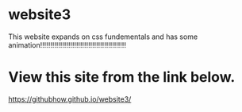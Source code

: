 # website3
This website expands on css fundementals and has some animation!!!!!!!!!!!!!!!!!!!!!!!!!!!!!!!!!!!!!!!!!!!
# View this site from the link below.
https://githubhow.github.io/website3/